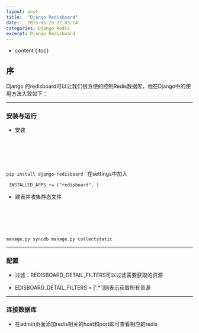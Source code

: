 ```yaml
---
layout: post
title:  "Django Redisboard"
date:   2015-05-29 22:03:14
categories: Django Redis
excerpt: Django Redisboard
---
```


* content
{:toc}


## 序

Django  的redisboard可以让我们很方便的控制Redis数据库，他在Django中的使用方法大致如下：

---

### 安装与运行

 * 安装
     <pre><code>
pip install django-redisboard
    </code></pre>
    在settings中加入
     <pre><code>
    INSTALLED_APPS += ("redisboard", )
    </code></pre>

 * 建表并收集静态文件

     <pre><code>
manage.py syncdb
manage.py collectstatic
    </code></pre>

---

### 配置

 * 过滤：REDISBOARD_DETAIL_FILTERS可以过滤需要获取的资源

 * EDISBOARD_DETAIL_FILTERS = ['.*']则表示获取所有资源

---

### 连接数据库

 * 在admin页面添加redis相关的host和port即可查看相应的redis


